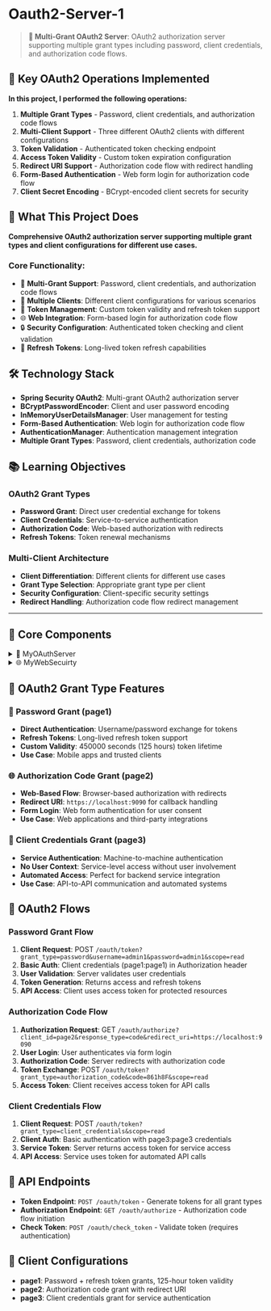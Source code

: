 # Oauth2-Server-1

> **🔐 Multi-Grant OAuth2 Server**: OAuth2 authorization server supporting multiple grant types including password, client credentials, and authorization code flows.

## 🎯 Key OAuth2 Operations Implemented

**In this project, I performed the following operations:**

1) **Multiple Grant Types** - Password, client credentials, and authorization code flows
2) **Multi-Client Support** - Three different OAuth2 clients with different configurations
3) **Token Validation** - Authenticated token checking endpoint
4) **Access Token Validity** - Custom token expiration configuration
5) **Redirect URI Support** - Authorization code flow with redirect handling
6) **Form-Based Authentication** - Web form login for authorization code flow
7) **Client Secret Encoding** - BCrypt-encoded client secrets for security

## 🎯 What This Project Does

**Comprehensive OAuth2 authorization server supporting multiple grant types and client configurations for different use cases.**

### Core Functionality:
- 🔐 **Multi-Grant Support**: Password, client credentials, and authorization code flows
- 👥 **Multiple Clients**: Different client configurations for various scenarios
- 🎫 **Token Management**: Custom token validity and refresh token support
- 🌐 **Web Integration**: Form-based login for authorization code flow
- 🔒 **Security Configuration**: Authenticated token checking and client validation
- 🔄 **Refresh Tokens**: Long-lived token refresh capabilities

## 🛠️ Technology Stack

- **Spring Security OAuth2**: Multi-grant OAuth2 authorization server
- **BCryptPasswordEncoder**: Client and user password encoding
- **InMemoryUserDetailsManager**: User management for testing
- **Form-Based Authentication**: Web login for authorization code flow
- **AuthenticationManager**: Authentication management integration
- **Multiple Grant Types**: Password, client credentials, authorization code

## 📚 Learning Objectives

### OAuth2 Grant Types
- **Password Grant**: Direct user credential exchange for tokens
- **Client Credentials**: Service-to-service authentication
- **Authorization Code**: Web-based authorization with redirects
- **Refresh Tokens**: Token renewal mechanisms

### Multi-Client Architecture
- **Client Differentiation**: Different clients for different use cases
- **Grant Type Selection**: Appropriate grant type per client
- **Security Configuration**: Client-specific security settings
- **Redirect Handling**: Authorization code flow redirect management

---

## 📂 Core Components

<details>
<summary>🔐 MyOAuthServer</summary>

**Multi-grant OAuth2 authorization server with three client configurations**

- **What it does**: Configures OAuth2 server supporting multiple grant types and clients
- **Code implementation**: 
  - **Authorization Server**: `@EnableAuthorizationServer` with multiple client support
  - **Client 1 (page1)**: Password grant with refresh tokens and custom validity
  - **Client 2 (page2)**: Authorization code grant with redirect URI
  - **Client 3 (page3)**: Client credentials grant for service authentication
- **Grant type configurations**:
  - **Password Grant**: `grant_type=password&username=admin1&password=admin1&scope=read`
  - **Authorization Code**: `grant_type=authorization_code&code=861h8F&scope=read`
  - **Client Credentials**: Service-to-service authentication without user context
- **Client features**:
  - **page1**: 450000 seconds token validity, password + refresh_token grants
  - **page2**: Authorization code grant with redirect to `https://localhost:9090`
  - **page3**: Client credentials grant for automated service access
- **Security configuration**:
  - **Token Checking**: `checkTokenAccess("isAuthenticated()")` for token validation
  - **Password Encoding**: BCrypt-encoded client secrets
  - **Authentication Manager**: Integration with Spring Security authentication

</details>

<details>
<summary>🌐 MyWebSecuirty</summary>

**Web security configuration supporting form-based authentication**

- **What it does**: Configures web security with form login and user management
- **Code implementation**: 
  - **Form Login**: `http.formLogin()` for web-based authentication
  - **User Management**: InMemoryUserDetailsManager with test users
  - **Authentication Manager**: Exposed as bean for OAuth2 integration
  - **Password Encoding**: BCryptPasswordEncoder for secure password storage
- **User configuration**:
  - **admin1/admin1**: First test user with "read" authority
  - **admin2/admin2**: Second test user with "read" authority
  - **BCrypt Encoding**: Secure password storage with salt
  - **Authority Management**: Role-based access control
- **Web security**:
  - **Form Authentication**: Web form login for authorization code flow
  - **Protected Resources**: All requests require authentication
  - **Authentication Manager**: Available for OAuth2 server integration
  - **Password Security**: BCrypt password encoding throughout

</details>

## 🌟 OAuth2 Grant Type Features

### 🔐 Password Grant (page1)
- **Direct Authentication**: Username/password exchange for tokens
- **Refresh Tokens**: Long-lived refresh token support
- **Custom Validity**: 450000 seconds (125 hours) token lifetime
- **Use Case**: Mobile apps and trusted clients

### 🌐 Authorization Code Grant (page2)
- **Web-Based Flow**: Browser-based authorization with redirects
- **Redirect URI**: `https://localhost:9090` for callback handling
- **Form Login**: Web form authentication for user consent
- **Use Case**: Web applications and third-party integrations

### 🔧 Client Credentials Grant (page3)
- **Service Authentication**: Machine-to-machine authentication
- **No User Context**: Service-level access without user involvement
- **Automated Access**: Perfect for backend service integration
- **Use Case**: API-to-API communication and automated systems

## 🚀 OAuth2 Flows

### Password Grant Flow
1. **Client Request**: POST `/oauth/token?grant_type=password&username=admin1&password=admin1&scope=read`
2. **Basic Auth**: Client credentials (page1:page1) in Authorization header
3. **User Validation**: Server validates user credentials
4. **Token Generation**: Returns access and refresh tokens
5. **API Access**: Client uses access token for protected resources

### Authorization Code Flow
1. **Authorization Request**: GET `/oauth/authorize?client_id=page2&response_type=code&redirect_uri=https://localhost:9090`
2. **User Login**: User authenticates via form login
3. **Authorization Code**: Server redirects with authorization code
4. **Token Exchange**: POST `/oauth/token?grant_type=authorization_code&code=861h8F&scope=read`
5. **Access Token**: Client receives access token for API calls

### Client Credentials Flow
1. **Client Request**: POST `/oauth/token?grant_type=client_credentials&scope=read`
2. **Client Auth**: Basic authentication with page3:page3 credentials
3. **Service Token**: Server returns access token for service access
4. **API Access**: Service uses token for automated API calls

## 📡 API Endpoints
- **Token Endpoint**: `POST /oauth/token` - Generate tokens for all grant types
- **Authorization Endpoint**: `GET /oauth/authorize` - Authorization code flow initiation
- **Check Token**: `POST /oauth/check_token` - Validate token (requires authentication)

## 🔧 Client Configurations
- **page1**: Password + refresh token grants, 125-hour token validity
- **page2**: Authorization code grant with redirect URI
- **page3**: Client credentials grant for service authentication